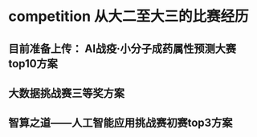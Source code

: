 # competition  从大二至大三的比赛经历
目前准备上传：
AI战疫·小分子成药属性预测大赛top10方案
-------
大数据挑战赛三等奖方案
-------
智算之道——人工智能应用挑战赛初赛top3方案
-------
